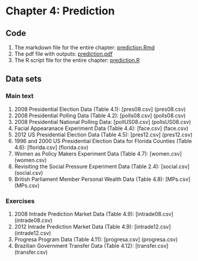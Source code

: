 # Chapter 4: Prediction

## Code
1. The markdown file for the entire chapter: [prediction.Rmd](prediction.Rmd)
2. The pdf file with outputs: [prediction.pdf](prediction.pdf)
3. The R script file for the entire chapter: [prediction.R](prediction.R)

## Data sets
### Main text
1. 2008 Presidential Election Data (Table 4.1): [pres08.csv] (pres08.csv)
2. 2008 Presidential Polling Data (Table 4.2): [polls08.csv] (polls08.csv)
3. 2008 Presidential National Polling Data: [pollUS08.csv] (pollsUS08.csv)
3. Facial Appearanace Experiment Data (Table 4.4): [face.csv] (face.csv)
4. 2012 US Presidential Election Data (Table 4.5): [pres12.csv] (pres12.csv)
5. 1996 and 2000 US Presidential Election Data for Florida Counties (Table 4.6): [florida.csv] (florida.csv)
6. Women as Policy Makers Experiment Data (Table 4.7): [women.csv] (women.csv)
7. Revisiting the Social Pressure Experiment Data (Table 2.4): [social.csv] (social.csv)
8. British Parliament Member Personal Wealth Data (Table 4.8): [MPs.csv] (MPs.csv)

### Exercises
1. 2008 Intrade Prediction Market Data (Table 4.9): [intrade08.csv] (intrade08.csv)
2. 2012 Intrade Prediction Market Data (Table 4.9): [intrade12.csv] (intrade12.csv)
3. Progresa Program Data (Table 4.11): [progresa.csv] (progresa.csv)
4. Brazilian Government Transfer Data (Table 4.12): [transfer.csv] (transfer.csv) 
